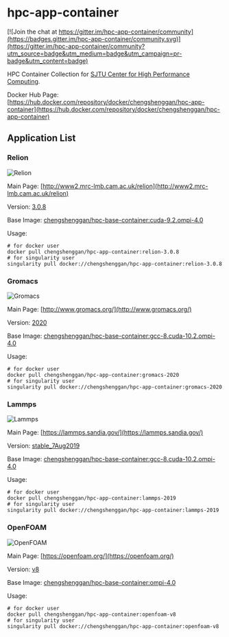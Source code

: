 # hpc-app-container

[![Join the chat at https://gitter.im/hpc-app-container/community](https://badges.gitter.im/hpc-app-container/community.svg)](https://gitter.im/hpc-app-container/community?utm_source=badge&utm_medium=badge&utm_campaign=pr-badge&utm_content=badge)

HPC Container Collection for [SJTU Center for High Performance Computing](https://docs.hpc.sjtu.edu.cn/).

Docker Hub Page: [https://hub.docker.com/repository/docker/chengshenggan/hpc-app-container](https://hub.docker.com/repository/docker/chengshenggan/hpc-app-container)

## Application List

### Relion

![Relion](https://github.com/Shenggan/hpc-app-container/workflows/Relion/badge.svg?branch=master)

Main Page: [http://www2.mrc-lmb.cam.ac.uk/relion](http://www2.mrc-lmb.cam.ac.uk/relion)

Version: [3.0.8](https://github.com/3dem/relion/releases/tag/3.0.8)

Base Image: [chengshenggan/hpc-base-container:cuda-9.2.ompi-4.0](https://github.com/Shenggan/hpc-base-container/blob/master/dgx2/cuda-9.2.openmpi-4.0.Dockerfile)

Usage:

```shell
# for docker user
docker pull chengshenggan/hpc-app-container:relion-3.0.8
# for singularity user
singularity pull docker://chengshenggan/hpc-app-container:relion-3.0.8
```

### Gromacs

![Gromacs](https://github.com/Shenggan/hpc-app-container/workflows/Gromacs/badge.svg?branch=master)

Main Page: [http://www.gromacs.org/](http://www.gromacs.org/)

Version: [2020](http://manual.gromacs.org/2020/download.html)

Base Image: [chengshenggan/hpc-base-container:gcc-8.cuda-10.2.ompi-4.0](https://github.com/Shenggan/hpc-base-container/blob/master/dgx2/gcc-8.cuda-10.2-openmpi4.0.Dockerfile)

Usage:

```shell
# for docker user
docker pull chengshenggan/hpc-app-container:gromacs-2020
# for singularity user
singularity pull docker://chengshenggan/hpc-app-container:gromacs-2020
```

### Lammps

![Lammps](https://github.com/Shenggan/hpc-app-container/workflows/Lammps/badge.svg?branch=master)

Main Page: [https://lammps.sandia.gov/](https://lammps.sandia.gov/)

Version: [stable_7Aug2019](https://github.com/lammps/lammps/releases/tag/stable_7Aug2019)

Base Image: [chengshenggan/hpc-base-container:gcc-8.cuda-10.2.ompi-4.0](https://github.com/Shenggan/hpc-base-container/blob/master/dgx2/gcc-8.cuda-10.2-openmpi4.0.Dockerfile)

Usage:

```shell
# for docker user
docker pull chengshenggan/hpc-app-container:lammps-2019
# for singularity user
singularity pull docker://chengshenggan/hpc-app-container:lammps-2019
```

### OpenFOAM

![OpenFOAM](https://github.com/Shenggan/hpc-app-container/workflows/OpenFOAM/badge.svg?branch=master)

Main Page: [https://openfoam.org/](https://openfoam.org/)

Version: [v8](https://openfoam.org/version/8)

Base Image: [chengshenggan/hpc-base-container:ompi-4.0](https://github.com/Shenggan/hpc-base-container/blob/master/cascadelake-opa/openmpi-4.0.Dockerfile)

Usage:

```shell
# for docker user
docker pull chengshenggan/hpc-app-container:openfoam-v8
# for singularity user
singularity pull docker://chengshenggan/hpc-app-container:openfoam-v8
```
